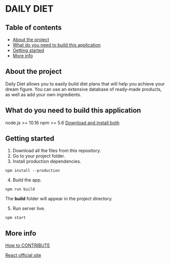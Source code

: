 # DAILY DIET

## Table of contents

- [About the project]
- [What do you need to build this application]
- [Getting started]
- [More info]

## About the project

Daily Diet allows you to easily build diet plans that will help you achieve your dream figure. You can use an extensive database of ready-made products, as well as add your own ingredients.

## What do you need to build this application

node.js >= 10.16
npm >= 5.6
[Download and install both](https://nodejs.org/)

## Getting started

1. Download all the files from this repository.
2. Go to your project folder.
3. Install production dependencies.

```
npm install --production
```

4. Build the app.

```
npm run build
```

The **build** folder will appear in the project directory.

5. Run server live.

```
npm start
```

## More info

[How to CONTRIBUTE](./CONTRIBUTING.md)

[React official site](https://reactjs.org/docs/getting-started.html)

[about the project]: #about-the-project
[what do you need to build this application]: #what-do-you-need-to-build-this-application
[getting started]: #getting-started
[more info]: #more-info
